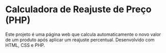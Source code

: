 # Calculadora de Reajuste de Preço (PHP)
Este projeto é uma página web que calcula automaticamente o novo valor de um produto após aplicar um reajuste percentual. Desenvolvido com HTML, CSS e PHP.

